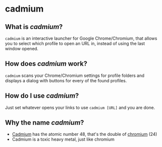 cadmium
=======

What is *cadmium*?
------------------
`cadmium` is an interactive launcher for Google Chrome/Chromium, that allows you to select which profile to open an URL in, instead of using the last window opened.

How does *cadmium* work?
------------------------
`cadmium` scans your Chrome/Chromium settings for profile folders and displays a dialog with buttons for every of the found profiles.

How do I use *cadmium*?
-----------------------
Just set whatever opens your links to use `cadmium [URL]` and you are done.

Why the name *cadmium*?
-----------------------
* [Cadmium](https://en.wikipedia.org/wiki/Cadmium) has the atomic number 48, that's the double of [chromium](https://en.wikipedia.org/wiki/Chromium) (24)
* Cadmium is a toxic heavy metal, just like chromium
